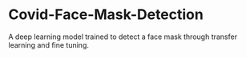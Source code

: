 # Covid-Face-Mask-Detection
A deep learning model trained to detect a face mask through transfer learning and fine tuning.
